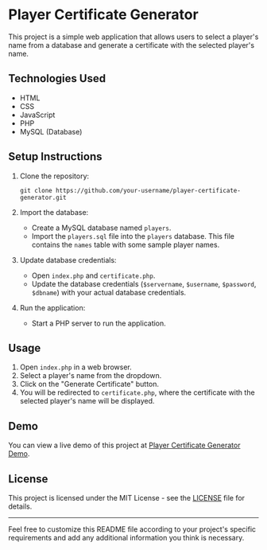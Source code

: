 
# Player Certificate Generator

This project is a simple web application that allows users to select a player's name from a database and generate a certificate with the selected player's name.

## Technologies Used
- HTML
- CSS
- JavaScript
- PHP
- MySQL (Database)

## Setup Instructions
1. Clone the repository:
   ```
   git clone https://github.com/your-username/player-certificate-generator.git
   ```
2. Import the database:
   - Create a MySQL database named `players`.
   - Import the `players.sql` file into the `players` database. This file contains the `names` table with some sample player names.

3. Update database credentials:
   - Open `index.php` and `certificate.php`.
   - Update the database credentials (`$servername`, `$username`, `$password`, `$dbname`) with your actual database credentials.

4. Run the application:
   - Start a PHP server to run the application.

## Usage
1. Open `index.php` in a web browser.
2. Select a player's name from the dropdown.
3. Click on the "Generate Certificate" button.
4. You will be redirected to `certificate.php`, where the certificate with the selected player's name will be displayed.

## Demo
You can view a live demo of this project at [Player Certificate Generator Demo](https://your-demo-url.com).

## License
This project is licensed under the MIT License - see the [LICENSE](LICENSE) file for details.

---

Feel free to customize this README file according to your project's specific requirements and add any additional information you think is necessary.